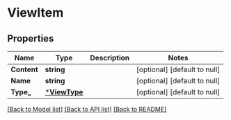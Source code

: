 # ViewItem

## Properties
Name | Type | Description | Notes
------------ | ------------- | ------------- | -------------
**Content** | **string** |  | [optional] [default to null]
**Name** | **string** |  | [optional] [default to null]
**Type_** | [***ViewType**](ViewType.md) |  | [optional] [default to null]

[[Back to Model list]](../README.md#documentation-for-models) [[Back to API list]](../README.md#documentation-for-api-endpoints) [[Back to README]](../README.md)


